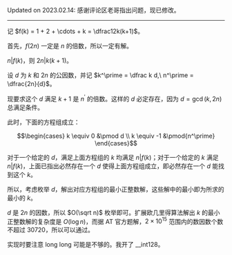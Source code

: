 $\text{Updated on 2023.02.14:}$ 感谢评论区老哥指出问题，现已修改。

---

记 $f(k) = 1 + 2 + \cdots + k = \dfrac12k(k+1)$。

首先，$f(2n)$ 一定是 $n$ 的倍数，所以一定有解。

$n \mathop{|} f(k)$，则 $2n \mathop{|} k(k+1)$。

设 $d$ 为 $k$ 和 $2n$ 的公因数，并记 $k^\prime = \dfrac k d,\ n^\prime = \dfrac{2n}{d}$。

现要求这个 $d$ 满足 $k + 1$ 是 $n^\prime$ 的倍数。这样的 $d$ 必定存在，因为 $d = \gcd(k, 2n)$ 总满足条件。

此时，下面的方程组成立：

$$\begin{cases}
k \equiv 0 &\pmod d \\
k \equiv -1 &\pmod{n^\prime}
\end{cases}$$

对于一个给定的 $d$，满足上面方程组的 $k$ 均满足 $n \mathop{|} f(k)$；对于一个给定的 $k$ 满足 $n \mathop{|} f(k)$，上面已指出必然存在一个 $d$ 使得上面方程组成立，即必然存在一个 $d$ 能找到这个 $k$。

所以，考虑枚举 $d$，解出对应方程组的最小正整数解，这些解中的最小即为所求的最小的 $k$。

$d$ 是 $2n$ 的因数，所以 $O(\sqrt n)$ 枚举即可。扩展欧几里得算法解出 $k$ 的最小正整数解的复杂度是 $O(\log n)$，而据 AT 官方题解，$2 \times 10^{15}$ 范围内的数因数个数不超过 $30720$，所以可以通过。

实现时要注意 long long 可能是不够的。我开了 __int128。